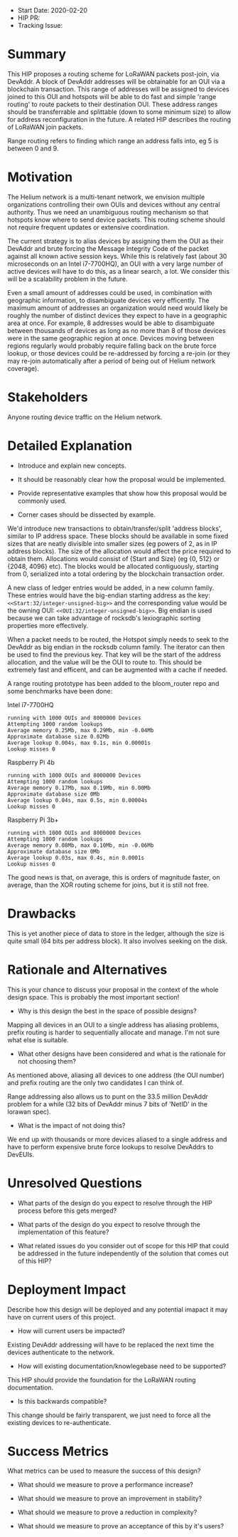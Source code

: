 - Start Date: 2020-02-20
- HIP PR: <!-- leave this empty -->
- Tracking Issue: <!-- leave this empty -->

# Summary
[summary]: #summary

This HIP proposes a routing scheme for LoRaWAN packets post-join, via DevAddr. A
block of DevAddr addresses will be obtainable for an OUI via a blockchain
transaction. This range of addresses will be assigned to devices joined to this
OUI and hotspots will be able to do fast and simple 'range routing' to route
packets to their destination OUI. These address ranges should be transferrable
and splittable (down to some minimum size) to allow for address reconfiguration
in the future. A related HIP describes the routing of LoRaWAN join packets.

Range routing refers to finding which range an address falls into, eg 5 is
between 0 and 9.

# Motivation
[motivation]: #motivation

The Helium network is a multi-tenant network, we envision multiple
organizations controlling their own OUIs and devices without any central
authority. Thus we need an unambiguous routing mechanism so that hotspots know
where to send device packets. This routing scheme should not require frequent
updates or extensive coordination.

The current strategy is to alias devices by assigning them the OUI as their
DevAddr and brute forcing the Message Integrity Code of the packet against all
known active session keys. While this is relatively fast (about 30 microseconds
on an Intel i7-7700HQ), an OUI with a very large number of active devices will
have to do this, as a linear search, a lot. We consider this will be a
scalability problem in the future.

Even a small amount of addresses could be used, in combination with geographic
information, to disambiguate devices very efficently. The maximum amount of
addresses an organization would need would likely be roughly the number of
distinct devices they expect to have in a geographic area at once. For example,
8 addresses would be able to disambiguate between thousands of devices as long
as no more than 8 of those devices were in the same geographic region at once.
Devices moving between regions regularly would probably require falling back on
the brute force lookup, or those devices could be re-addressed by forcing a
re-join (or they may re-join automatically after a period of being out of Helium
network coverage).

# Stakeholders
[stakeholders]: #stakeholders

Anyone routing device traffic on the Helium network.

# Detailed Explanation
[detailed-explanation]: #detailed-explanation

- Introduce and explain new concepts.

- It should be reasonably clear how the proposal would be implemented.

- Provide representative examples that show how this proposal would be commonly
  used.

- Corner cases should be dissected by example.

We'd introduce new transactions to obtain/transfer/split 'address blocks',
similar to IP address space. These blocks should be available in some fixed
sizes that are neatly divisible into smaller sizes (eg powers of 2, as in IP
address blocks). The size of the allocation would affect the price required to
obtain them. Allocations would consist of {Start and Size} (eg {0, 512} or
{2048, 4096} etc). The blocks would be allocated contiguously, starting from 0,
serialized into a total ordering by the blockchain transaction order.

A new class of ledger entries would be added, in a new column family. These
entries would have the big-endian starting address as the key:
`<<Start:32/integer-unsigned-big>>` and the corresponding value would be the
owning OUI: `<<OUI:32/integer-unsigned-big>>`. Big endian is used because we
can take advantage of rocksdb's lexiographic sorting properties more effectively.

When a packet needs to be routed, the Hotspot simply needs to seek to the
DevAddr as big endian in the rocksdb column family. The iterator can then be
used to find the previous key. That key will be the start of the address
allocation, and the value will be the OUI to route to. This should be extremely
fast and efficent, and can be augmented with a cache if needed.

A range routing prototype has been added to the bloom_router repo and some
benchmarks have been done:

Intel i7-7700HQ
```
running with 1000 OUIs and 8000000 Devices
Attempting 1000 random lookups
Average memory 0.25Mb, max 0.29Mb, min -0.04Mb
Approximate database size 0.02Mb
Average lookup 0.004s, max 0.1s, min 0.00001s
Lookup misses 0
```

Raspberry Pi 4b
```
running with 1000 OUIs and 8000000 Devices
Attempting 1000 random lookups
Average memory 0.17Mb, max 0.19Mb, min 0.00Mb
Approximate database size 0Mb
Average lookup 0.04s, max 0.5s, min 0.00004s
Lookup misses 0
```

Raspberry Pi 3b+
```
running with 1000 OUIs and 8000000 Devices
Attempting 1000 random lookups
Average memory 0.08Mb, max 0.10Mb, min -0.06Mb
Approximate database size 0Mb
Average lookup 0.03s, max 0.4s, min 0.0001s
Lookup misses 0
```

The good news is that, on average, this is orders of magnitude faster, on
average, than the XOR routing scheme for joins, but it is still not free.

# Drawbacks
[drawbacks]: #drawbacks

This is yet another piece of data to store in the ledger, although the size is
quite small (64 bits per address block). It also involves seeking on the disk.

# Rationale and Alternatives
[alternatives]: #rationale-and-alternatives

This is your chance to discuss your proposal in the context of the whole design
space. This is probably the most important section!

- Why is this design the best in the space of possible designs?

Mapping all devices in an OUI to a single address has aliasing problems, prefix
routing is harder to sequentially allocate and manage. I'm not sure what else is
suitable.

- What other designs have been considered and what is the rationale for not
  choosing them?

As mentioned above, aliasing all devices to one address (the OUI number) and
prefix routing are the only two candidates I can think of.

Range addressing also allows us to punt on the 33.5 million DevAddr problem for
a while (32 bits of DevAddr minus 7 bits of 'NetID' in the lorawan spec).

- What is the impact of not doing this?

We end up with thousands or more devices aliased to a single address and have to
perform expensive brute force lookups to resolve DevAddrs to DevEUIs.

# Unresolved Questions
[unresolved]: #unresolved-questions

- What parts of the design do you expect to resolve through the HIP process
  before this gets merged?

- What parts of the design do you expect to resolve through the implementation
  of this feature?

- What related issues do you consider out of scope for this HIP that could be
  addressed in the future independently of the solution that comes out of this
  HIP?

# Deployment Impact
[deployment-impact]: #deployment-impact

Describe how this design will be deployed and any potential imapact it may have on
current users of this project.

- How will current users be impacted?

Existing DevAddr addressing will have to be replaced the next time the devices
authenticate to the network.

- How will existing documentation/knowlegebase need to be supported?

This HIP should provide the foundation for the LoRaWAN routing documentation.

- Is this backwards compatible?

This change should be fairly transparent, we just need to force all the existing
devices to re-authenticate.

# Success Metrics
[success-metrics]: #success-metrics

What metrics can be used to measure the success of this design?

- What should we measure to prove a performance increase?

- What should we measure to prove an improvement in stability?

- What should we measure to prove a reduction in complexity?

- What should we measure to prove an acceptance of this by it's users?
